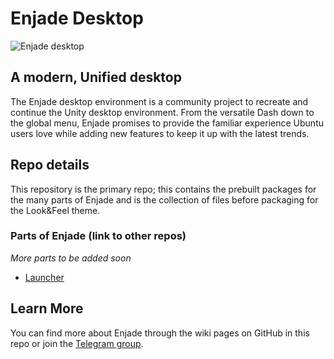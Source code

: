 # Enjade Desktop
![Enjade desktop](https://enjade-project.github.io/enjade-concept-kde-ubuntu.png)

## A modern, Unified desktop
The Enjade desktop environment is a community project to recreate and continue the Unity desktop environment. From the versatile Dash down to the global menu, Enjade promises to provide the familiar experience Ubuntu users love while adding new features to keep it up with the latest trends.

## Repo details
This repository is the primary repo; this contains the prebuilt packages for the many parts of Enjade and is the collection of files before packaging for the Look&Feel theme.

### Parts of Enjade (link to other repos)
_More parts to be added soon_
* [Launcher](https://github.com/enjade-project/enjade-launcher)

## Learn More
You can find more about Enjade through the wiki pages on GitHub in this repo or join the [Telegram group](https://t.me/joinchat/AAAAAArHselMVbzimzqbjQ).
